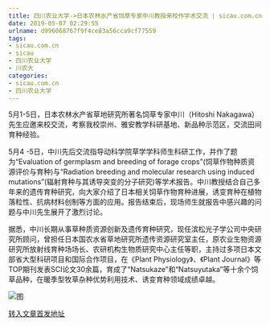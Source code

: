 ```yaml
---
title: 四川农业大学->日本农林水产省饲草专家中川教授来校作学术交流 | sicau.com.cn
date: 2019-05-07 02:29:55
urlname: d996068767f9f4ce83a56cca9cf77559
tags: 
- sicau.com.cn
- sicau
- 四川农业大学
- 川农大
categories:
- sicau.com.cn
- 四川农业大学
---
```


5月1-5日，日本农林水产省草地研究所著名饲草专家中川（Hitoshi Nakagawa）先生应邀来校交流，考察我校崇州、雅安教学科研基地、新品种示范区，交流田间育种经验。

5月4 -5日，中川先后交流指导动科学院草学学科师生科研工作，并作了题为“Evaluation of germplasm and breeding of forage crops”(饲草作物种质资源评价与育种)与“Radiation breeding and molecular research using induced mutations”(辐射育种与其诱导突变的分子研究)等学术报告。中川教授结合自己多年来的遗传育种研究，向大家介绍了日本相关饲草作物育种进展，诱变育种在植物落粒性、抗病材料创制等方面的应用。报告结束后，现场师生就报告中感兴趣的问题与中川先生展开了激烈讨论。

据悉，中川长期从事草种质资源创新及遗传育种研究，现任滨松光子学公司中央研究所顾问，曾担任日本国农水省草地研究所遗传资源研究室主任，原农业生物资源研究所放射线育种场场长、农研机构生物质研究中心主任等职，主持过多项日本文部省大型科研项目和国际合作项目，在《Plant Physiology》、《Plant Journal》等TOP期刊发表SCI论文30余篇，育成了“Natsukaze”和“Natsuyutaka”等十余个饲草品种，在暖季型牧草杂种优势利用技术、诱变育种领域成绩卓越。

![图](https://news.sicau.edu.cn/__local/E/35/64/6D5009794425CE273A0E917E851_5045460E_3542C.jpg)

[转入文章首发地址](https://news.sicau.edu.cn/info/1078/51044.htm)